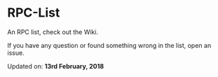 # RPC-List

An RPC list, check out the Wiki.

If you have any question or found something wrong in the list, open an issue.

Updated on: **13rd February, 2018** 
